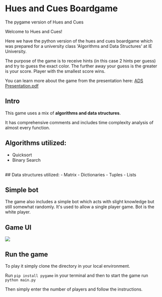 # Hues and Cues Boardgame

The pygame version of Hues and Cues

Welcome to Hues and Cues!

Here we have the python version of the hues and cues boardgame which was prepared for a university class 'Algorithms and Data Structures' at IE University.

The purpose of the game is to receive hints (in this case 2 hints per guess) and try to guess the exact color. The further away your guess is the greater is your score. Player with the smallest score wins.

You can learn more about the game from the presentation here: [ADS Presentation.pdf](https://github.com/mirandadrummond/hues-and_cues/ADS.Presentation.pdf)


## Intro
This game uses a mix of <b>algorithms and data structures</b>. 

It has comprehensive comments and includes time complexity analysis of almost every function.

## Algorithms utilized:
- Quicksort
- Binary Search
<br>
## Data structures utilized: 
- Matrix
- Dictionaries
- Tuples
- Lists

## Simple bot
The game also includes a simple bot which acts with slight knowledge but still somewhat randomly. It's used to allow a single player game. Bot is the white player.

## Game UI
<p><img src="https://github.com/KTsula/Hues_and_cues_game-DSA_practice/assets/64359365/9728d474-9861-4dc2-8f31-8f9d4976a57a" /></p>


## Run the game
To play it simply clone the directory in your local environment.

Run
```pip install pygame``` in your terminal
and then to start the game run ```python main.py```

Then simply enter the number of players and follow the instructions.

